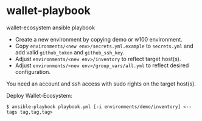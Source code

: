 # wallet-playbook
wallet-ecosystem ansible playbook

* Create a new environment by copying demo or w100 environment.
* Copy `environments/<new env>/secrets.yml.example` to `secrets.yml` and add valid `github_token` and `github_ssh_key`.
* Adjust `environments/<new env>/inventory` to reflect target host(s).
* Adjust `environments/<new env>/group_vars/all.yml` to reflect desired configuration.

You need an account and ssh access with sudo rights on the target host(s).

Deploy Wallet-Ecosystem:
```
$ ansible-playbook playbook.yml [-i environments/demo/inventory] <--tags tag,tag,tag>
```
